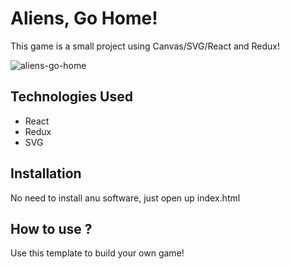 # Aliens, Go Home!

This game is a small project using Canvas/SVG/React and Redux!

![aliens-go-home](https://user-images.githubusercontent.com/72573694/115078115-1ef83780-9ecd-11eb-916d-f9bc5d97b51e.jpg)


## Technologies Used

* React
* Redux
* SVG

## Installation

No need to install anu software, just open up index.html

## How to use ?

Use this template to build your own game!
